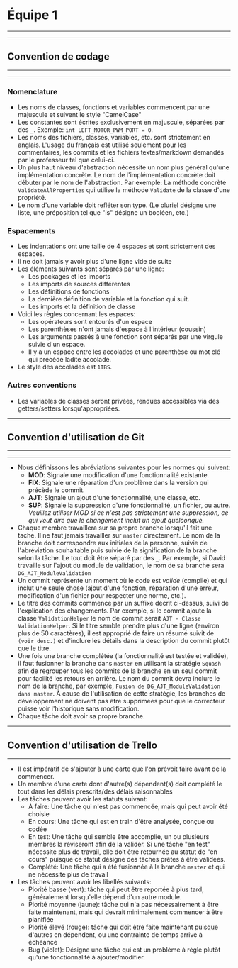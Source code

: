 # Équipe 1
------
------
## Convention de codage
------
------
### Nomenclature
* Les noms de classes, fonctions et variables commencent par une majuscule et suivent le style "CamelCase"
* Les constantes sont écrites exclusivement en majuscule, séparées par des `_`. Exemple: `int LEFT_MOTOR_PWM_PORT = 0`.
* Les noms des fichiers, classes, variables, etc. sont strictement en anglais. L'usage du français est utilisé seulement pour les commentaires, les commits et les fichiers textes/markdown demandés par le professeur tel que celui-ci.
* Un plus haut niveau d'abstraction nécessite un nom plus général qu'une implémentation concrète. Le nom de l'implémentation concrète doit débuter par le nom de l'abstraction. Par exemple: La méthode concrète `ValidateAllProperties` qui utilise la méthode `Validate` de la classe d'une propriété.
* Le nom d'une variable doit refléter son type. (Le pluriel désigne une liste, une préposition tel que "is" désigne un booléen, etc.)
### Espacements
* Les indentations ont une taille de 4 espaces et sont strictement des espaces.
* Il ne doit jamais y avoir plus d'une ligne vide de suite
* Les éléments suivants sont séparés par une ligne: 
    * Les packages et les imports
    * Les imports de sources différentes
    * Les définitions de fonctions
    * La dernière définition de variable et la fonction qui suit.
    * Les imports et la définition de classe
* Voici les règles concernant les espaces: 
    * Les opérateurs sont entourés d'un espace
    * Les parenthèses n'ont jamais d'espace à l'intérieur (coussin)
    * Les arguments passés à une fonction sont séparés par une virgule suivie d'un espace. 
    * Il y a un espace entre les accolades et une parenthèse ou mot clé qui précède ladite accolade.
* Le style des accolades est `1TBS`.
### Autres conventions
* Les variables de classes seront privées, rendues accessibles via des getters/setters lorsqu'appropriées. 
------
## Convention d'utilisation de Git
------
------
* Nous définissons les abréviations suivantes pour les normes qui suivent:
    * **MOD**: Signale une modification d'une fonctionnalité existante.
    * **FIX**: Signale une réparation d'un problème dans la version qui précède le commit.
    * **AJT**: Signale un ajout d'une fonctionnalité, une classe, etc.
    * **SUP**: Signale la suppression d'une fonctionnalité, un fichier, ou autre. *Veuillez utiliser MOD si ce n'est pas strictement une suppression, ce qui veut dire que le changement inclut un ajout quelconque.*
* Chaque membre travaillera sur sa propre branche lorsqu'il fait une tache. Il ne faut jamais travailler sur `master` directement. Le nom de la branche doit correspondre aux initiales de la personne, suivie de l'abréviation souhaitable puis suivie de la signification de la branche selon la tâche. Le tout doit être séparé par des `_`. Par exemple, si David travaille sur l'ajout du module de validation, le nom de sa branche sera `DG_AJT_ModuleValidation`
* Un commit représente un moment où le code est *valide* (compile) et qui inclut une seule chose (ajout d'une fonction, réparation d'une erreur, modification d'un fichier pour respecter une norme, etc.). 
* Le titre des commits commence par un suffixe décrit ci-dessus, suivi de l'explication des changements. Par exemple, si le commit ajoute la classe `ValidationHelper` le nom de commit serait `AJT - Classe ValidationHelper`. Si le titre semble prendre plus d'une ligne (environ plus de 50 caractères), il est approprié de faire un résumé suivit de `(voir desc.)` et d'inclure les détails dans la description du commit plutôt que le titre. 
* Une fois une branche complétée (la fonctionnalité est testée et validée), il faut fusionner la branche dans `master` en utilisant la stratégie `Squash` afin de regrouper tous les commits de la branche en un seul commit pour facilité les retours en arrière. Le nom du commit devra inclure le nom de la branche, par exemple, `Fusion de DG_AJT_ModuleValidation dans master`. À cause de l'utilisation de cette stratégie, les branches de développement ne doivent pas être supprimées pour que le correcteur puisse voir l'historique sans modification.
* Chaque tâche doit avoir sa propre branche.
------
## Convention d'utilisation de Trello
------
* Il est impératif de s'ajouter à une carte que l'on prévoit faire avant de la commencer.
* Un membre d'une carte dont d'autre(s) dépendent(s) doit complété le tout dans les délais prescrits/des délais raisonnables
* Les tâches peuvent avoir les statuts suivant:
    * À faire: Une tâche qui n'est pas commencée, mais qui peut avoir été choisie
    * En cours: Une tâche qui est en train d'être analysée, conçue ou codée
    * En test: Une tâche qui semble être accomplie, un ou plusieurs membres la réviseront afin de la valider. Si une tâche "en test" nécessite plus de travail, elle doit être retournée au statut de "en cours" puisque ce statut désigne des tâches prêtes à être validées.
    * Complété: Une tâche qui a été fusionnée à la branche `master` et qui ne nécessite plus de travail
* Les tâches peuvent avoir les libellés suivants:
    * Piorité basse (vert): tâche qui peut être reportée à plus tard, généralement lorsqu'elle dépend d'un autre module.
    * Piorité moyenne (jaune): tâche qui n'a pas nécessairement à être faite maintenant, mais qui devrait minimalement commencer à être planifiée
    * Piorité élevé (rouge): tâche qui doit être faite maintenant puisque d'autres en dépendent, ou une contrainte de temps arrive à échéance
    * Bug (violet): Désigne une tâche qui est un problème à règle plutôt qu'une fonctionnalité à ajouter/modifier.